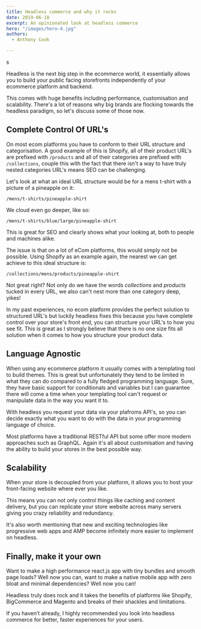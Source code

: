 ```yaml
---
title: Headless commerce and why it rocks
date: 2019-06-18
excerpt: An opinionated look at headless commerce 
hero: "/images/hero-4.jpg"
authors:
  - Anthony Cook

---
```


s

Headless is the next big step in the ecommerce world, it essentially  allows you to build your public facing storefronts independently of your ecommerce platform and backend.

This comes with huge benefits including performance, customisation and scalability. There's a lot of reasons why big brands are flocking towards the headless paradigm, so let's discuss some of those now.

## Complete Control Of URL's

On most ecom platforms you have to conform to their URL structure and categorisation. A good example of this is Shopify, all of their product URL's are prefixed with `/products` and all of their categories are prefixed with `/collections`, couple this with the fact that there isn't a way to have truly nested categories URL's means SEO can be challenging.

Let's look at what an ideal URL structure would be for a mens t-shirt with a picture of a pineapple on it:

```/mens/t-shirts/pineapple-shirt```

We cloud even go deeper, like so:

    /mens/t-shirts/blue/large/pineapple-shirt

This is great for SEO and clearly shows what your looking at, both to people and machines alike. 

The issue is that on a lot of eCom platforms, this would simply not be possible. Using Shopify as an example again, the nearest we can get achieve to this ideal structure is:

```/collections/mens/products/pineapple-shirt```

Not great right? Not only do we have the words *collections* and *products* tucked in every URL, we also can't nest more than one category deep, yikes!

In my past experiences, no ecom platform provides the perfect solution to structured URL's but luckily headless fixes this because you have complete control over your store's front end, you can structure your URL's to how you see fit.  This is great as I strongly believe that there is no one size fits all solution when it comes to how you structure your product data.

## Language Agnostic

When using any ecommerce platform it usually comes with a templating tool to build themes. This is great but unfortunately they tend to be limited in what they can do compared to a fully fledged programming language. Sure, they have basic support for conditionals and variables but I can guarantee there will come a time when your templating tool can't request or manipulate data in the way you want it to.

With headless you request your data via your plafroms API's, so you can decide exactly what you want to do with the data in your programming language of choice. 

Most platforms have a traditional RESTful API but some offer more modern approaches such as GraphQL. Again it's all about customisation and having the ability to build your stores in the best possible way.

## Scalability 

When your store is decoupled from your platform, it allows you to host your front-facing website where ever you like.

This means you can not only control things like caching and content delivery, but you can replicate your store website across many servers giving you crazy reliability and redundancy.

It's also worth mentioning that new and exciting technologies like progressive web apps and AMP become infinitely more easier to implement on headless.

## Finally, make it your own

Want to make a high performance react.js app with tiny bundles and smooth page loads? Well now you can, want to make a native mobile app with zero bloat and minimal dependencies? Well now you can!

Headless truly does rock and it takes the benefits of platforms like Shopify, BigCommerce and Magento and breaks of their shackles and limitations.

If you haven’t already, I highly recommended you look into headless commerce for better, faster experiences for your users.